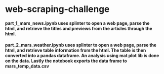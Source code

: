 # web-scraping-challenge

#### part_1_mars_news.ipynb uses splinter to open a web page, parse the html, and retrieve the titles and previews from the articles through the html.

#### part_2_mars_weather.ipynb uses splinter to open a web page, parse the html, and retrieve table information from the html. The table is then converted into a pandas dataframe. An analysis using mat plot lib is done on the data. Lastly the notebook exports the data frame to mars_temp_data.csv